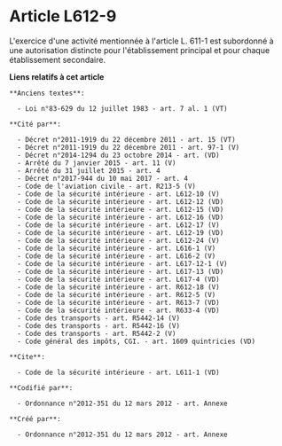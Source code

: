 # Article L612-9

L'exercice d'une activité mentionnée à l'article L. 611-1 est subordonné à une autorisation distincte pour l'établissement
principal et pour chaque établissement secondaire.

**Liens relatifs à cet article**

	**Anciens textes**:

	  - Loi n°83-629 du 12 juillet 1983 - art. 7 al. 1 (VT)

	**Cité par**:

	  - Décret n°2011-1919 du 22 décembre 2011 - art. 15 (VT)
	  - Décret n°2011-1919 du 22 décembre 2011 - art. 97-1 (V)
	  - Décret n°2014-1294 du 23 octobre 2014 - art. (VD)
	  - Arrêté du 7 janvier 2015 - art. 11 (V)
	  - Arrêté du 31 juillet 2015 - art. 4
	  - Décret n°2017-944 du 10 mai 2017 - art. 4
	  - Code de l'aviation civile - art. R213-5 (V)
	  - Code de la sécurité intérieure - art. L612-10 (V)
	  - Code de la sécurité intérieure - art. L612-12 (VD)
	  - Code de la sécurité intérieure - art. L612-15 (VD)
	  - Code de la sécurité intérieure - art. L612-16 (VD)
	  - Code de la sécurité intérieure - art. L612-17 (V)
	  - Code de la sécurité intérieure - art. L612-19 (VD)
	  - Code de la sécurité intérieure - art. L612-24 (V)
	  - Code de la sécurité intérieure - art. L616-1 (V)
	  - Code de la sécurité intérieure - art. L616-2 (V)
	  - Code de la sécurité intérieure - art. L617-12-1 (V)
	  - Code de la sécurité intérieure - art. L617-13 (VD)
	  - Code de la sécurité intérieure - art. L617-4 (VD)
	  - Code de la sécurité intérieure - art. R612-18 (V)
	  - Code de la sécurité intérieure - art. R612-5 (V)
	  - Code de la sécurité intérieure - art. R613-7 (VD)
	  - Code de la sécurité intérieure - art. R633-4 (VD)
	  - Code des transports - art. R5442-14 (V)
	  - Code des transports - art. R5442-16 (V)
	  - Code des transports - art. R5442-2 (V)
	  - Code général des impôts, CGI. - art. 1609 quintricies (VD)

	**Cite**:

	  - Code de la sécurité intérieure - art. L611-1 (VD)

	**Codifié par**:

	  - Ordonnance n°2012-351 du 12 mars 2012 - art. Annexe

	**Créé par**:

	  - Ordonnance n°2012-351 du 12 mars 2012 - art. Annexe
